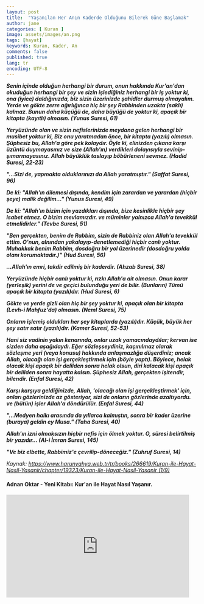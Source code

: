 ```yaml
---
layout: post
title:  "Yaşanılan Her Anın Kaderde Olduğunu Bilerek Güne Başlamak"
author: jane
categories: [ Kuran ]
image: assets/images/an.png
tags: [hayat]
keywords: Kuran, Kader, An
comments: false
published: true
lang: tr
encoding: UTF-8
---
```


***Senin içinde olduğun herhangi bir durum, onun hakkında Kur'an'dan okuduğun herhangi bir şey ve sizin işlediğiniz herhangi bir iş yoktur ki, ona (iyice) daldığınızda, biz sizin üzerinizde şahidler durmuş olmayalım. Yerde ve gökte zerre ağırlığınca hiç bir şey Rabbinden uzakta (saklı) kalmaz. Bunun daha küçüğü de, daha büyüğü de yoktur ki, apaçık bir kitapta (kayıtlı) olmasın. (Yunus Suresi, 61)***

***Yeryüzünde olan ve sizin nefislerinizde meydana gelen herhangi bir musibet yoktur ki, Biz onu yaratmadan önce, bir kitapta (yazılı) olmasın. Şüphesiz bu, Allah'a göre pek kolaydır. Öyle ki, elinizden çıkana karşı üzüntü duymayasınız ve size (Allah'ın) verdikleri dolayısıyla sevinip-şımarmayasınız. Allah büyüklük taslayıp böbürleneni sevmez. (Hadid Suresi, 22-23)***

***"...Sizi de, yapmakta olduklarınızı da Allah yaratmıştır." (Saffat Suresi, 96)***

***De ki: "Allah'ın dilemesi dışında, kendim için zarardan ve yarardan (hiçbir şeye) malik değilim..." (Yunus Suresi, 49)***

***De ki: "Allah'ın bizim için yazdıkları dışında, bize kesinlikle hiçbir şey isabet etmez. O bizim mevlamızdır. ve müminler yalnızca Allah'a tevekkül etmelidirler." (Tevbe Suresi, 51)***

***"Ben gerçekten, benim de Rabbim, sizin de Rabbiniz olan Allah'a tevekkül ettim. O'nun, alnından yakalayıp-denetlemediği hiçbir canlı yoktur. Muhakkak benim Rabbim, dosdoğru bir yol üzerinedir (dosdoğru yolda olanı korumaktadır.)" (Hud Suresi, 56)***

***...Allah'ın emri, takdir edilmiş bir kaderdir. (Ahzab Suresi, 38)***

***Yeryüzünde hiçbir canlı yoktur ki, rızkı Allah'a ait olmasın. Onun karar (yerleşik) yerini de ve geçici bulunduğu yeri de bilir. (Bunların) Tümü apaçık bir kitapta (yazılı)dır. (Hud Suresi, 6)***

***Gökte ve yerde gizli olan hiç bir şey yoktur ki, apaçık olan bir kitapta (Levh-i Mahfuz'da) olmasın. (Neml Suresi, 75)***

***Onların işlemiş oldukları her şey kitaplarda (yazılı)dır. Küçük, büyük her şey satır satır (yazılı)dır. (Kamer Suresi, 52-53)***

***Hani siz vadinin yakın kenarında, onlar uzak yamacındaydılar; kervan ise sizden daha aşağıdaydı. Eğer sözleşseydiniz, kaçınılmaz olarak sözleşme yeri (veya konusu) hakkında anlaşmazlığa düşerdiniz; ancak Allah, olacağı olan işi gerçekleştirmek için (böyle yaptı). Böylece, helak olacak kişi apaçık bir delilden sonra helak olsun, diri kalacak kişi apaçık bir delilden sonra hayatta kalsın. Şüphesiz Allah, gerçekten işitendir, bilendir. (Enfal Suresi, 42)***

***Karşı karşıya geldiğinizde, Allah, 'olacağı olan işi gerçekleştirmek' için, onları gözlerinizde az gösteriyor, sizi de onların gözlerinde azaltıyordu. ve (bütün) işler Allah'a döndürülür. (Enfal Suresi, 44)***

***"...Medyen halkı arasında da yıllarca kalmıştın, sonra bir kader üzerine (buraya) geldin ey Musa." (Taha Suresi, 40)***

***Allah'ın izni olmaksızın hiçbir nefis için ölmek yoktur. O, süresi belirtilmiş bir yazıdır... (Al-i İmran Suresi, 145)*** 

***"Ve biz elbette, Rabbimiz'e çevrilip-döneceğiz." (Zuhruf Suresi, 14)*** 

*Kaynak: https://www.harunyahya.web.tr/tr/books/266619/Kuran-ile-Hayat-Nasil-Yasanir/chapter/19323/Kuran-ile-Hayat-Nasil-Yasanir (1/9)*

#### Adnan Oktar - Yeni Kitabı: Kur'an ile Hayat Nasıl Yaşanır.

<div class="embed-responsive embed-responsive-16by9">
<iframe allowfullscreen="" frameborder="0" height="270" src="https://www.youtube.com/embed/OibQ4iJKd2I" width="480"></iframe></div>


<!--
<div>
<a class="twitter-share-button" 
href="https://twitter.com/intent/tweet?text=Ve biz elbette, Rabbimiz’e çevrilip-döneceğiz.(Zuhruf Suresi, 14)">
</a>

<script>!function(d,s,id){var js,fjs=d.getElementsByTagName(s)[0];if(!d.getElementById(id)){js=d.createElement(s);js.id=id;js.src="https://platform.twitter.com/widgets.js";fjs.parentNode.insertBefore(js,fjs);}}(document,"script","twitter-wjs");</script> </div>
 
<div>
<a href="https://twitter.com/zekidem20379657" class="twitter-follow-button" data-show-count="false"></a>
<script async src="https://platform.twitter.com/widgets.js" charset="utf-8"></script>
</div-->
